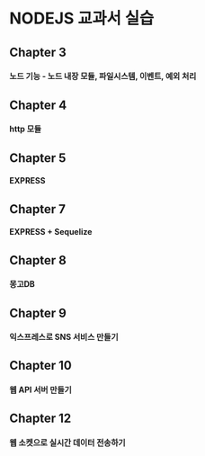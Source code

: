# NODEJS 교과서 실습

## Chapter 3

#### 노드 기능 - 노드 내장 모듈, 파일시스템, 이벤트, 예외 처리

## Chapter 4

#### http 모듈

## Chapter 5

#### EXPRESS

## Chapter 7

#### EXPRESS + Sequelize

## Chapter 8

#### 몽고DB

## Chapter 9

#### 익스프레스로 SNS 서비스 만들기

## Chapter 10

#### 웹 API 서버 만들기

## Chapter 12

#### 웹 소켓으로 실시간 데이터 전송하기
